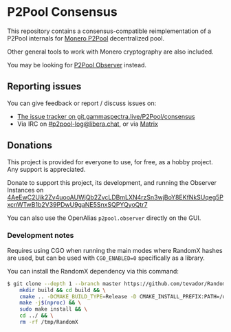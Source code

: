 # P2Pool Consensus

This repository contains a consensus-compatible reimplementation of a P2Pool internals for [Monero P2Pool](https://github.com/SChernykh/p2pool) decentralized pool.

Other general tools to work with Monero cryptography are also included.

You may be looking for [P2Pool Observer](https://git.gammaspectra.live/P2Pool/observer) instead.

## Reporting issues

You can give feedback or report / discuss issues on:
* [The issue tracker on git.gammaspectra.live/P2Pool/consensus](https://git.gammaspectra.live/P2Pool/consensus/issues?state=open)
* Via IRC on [#p2pool-log@libera.chat](ircs://irc.libera.chat/#p2pool-log), or via [Matrix](https://matrix.to/#/#p2pool-log:monero.social)

## Donations
This project is provided for everyone to use, for free, as a hobby project. Any support is appreciated.

Donate to support this project, its development, and running the Observer Instances on [4AeEwC2Uik2Zv4uooAUWjQb2ZvcLDBmLXN4rzSn3wjBoY8EKfNkSUqeg5PxcnWTwB1b2V39PDwU9gaNE5SnxSQPYQyoQtr7](monero:4AeEwC2Uik2Zv4uooAUWjQb2ZvcLDBmLXN4rzSn3wjBoY8EKfNkSUqeg5PxcnWTwB1b2V39PDwU9gaNE5SnxSQPYQyoQtr7?tx_description=P2Pool.Observer)

You can also use the OpenAlias `p2pool.observer` directly on the GUI.

### Development notes

Requires using CGO when running the main modes where RandomX hashes are used, but can be used with `CGO_ENABLED=0` specifically as a library.

You can install the RandomX dependency via this command:
```bash
$ git clone --depth 1 --branch master https://github.com/tevador/RandomX.git /tmp/RandomX && cd /tmp/RandomX && \
    mkdir build && cd build && \
    cmake .. -DCMAKE_BUILD_TYPE=Release -D CMAKE_INSTALL_PREFIX:PATH=/usr && \
    make -j$(nproc) && \
    sudo make install && \
    cd ../ && \
    rm -rf /tmp/RandomX
```